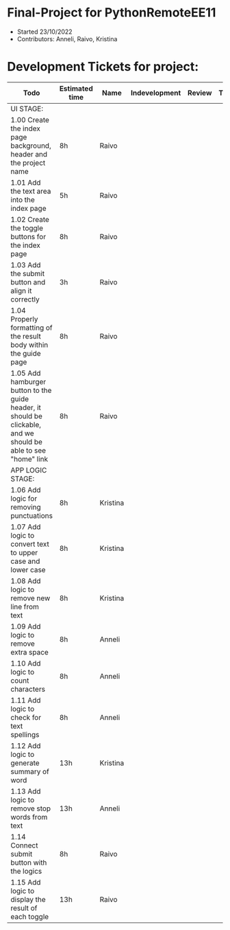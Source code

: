 # Final-Project for PythonRemoteEE11
* Started 23/10/2022
* Contributors: Anneli, Raivo, Kristina


# Development Tickets for project:

| Todo                                                                                                            | Estimated time | Name | Indevelopment | Review | Testing     | Done |
|-----------------------------------------------------------------------------------------------------------------|----------------|------|------|----------------|----------|------|
| UI STAGE:                                                                                                       |                |      |                |      |                |      |
| 1.00 Create the index page background, header and the project name                                              | 8h| Raivo |                |      |                |      |
| 1.01 Add the text area into the index page                                                                      | 5h| Raivo |                |      |                |      |
| 1.02 Create the toggle buttons for the index page                                                               | 8h| Raivo |                |      |                |      |
| 1.03 Add the submit button and align it correctly                                                               | 3h | Raivo |                |      |                |      |
| 1.04 Properly formatting of the result body within the guide page                                               | 8h| Raivo |                |      |                |      |
| 1.05 Add hamburger button to the guide header, it should be clickable, and we should be able to see "home" link | 8h| Raivo |                |      |                |      |
| APP LOGIC STAGE:                                                                                                |                |      |                |      |                |      |
| 1.06 Add logic for removing punctuations                                                                        | 8h | Kristina |                |      |                |      |
| 1.07 Add logic to convert text to upper case and lower case                                                     | 8h  | Kristina |                |      |                |      |
| 1.08 Add logic to remove new line from text                                                                     | 8h  | Kristina |                |      |                |      |
| 1.09 Add logic to remove extra space                                                                            | 8h| Anneli |                |      |                |      |
| 1.10 Add logic to count characters                                                                              | 8h | Anneli |                |      |                |      |
| 1.11 Add logic to check for text spellings                                                                      | 8h| Anneli |                |      |                |      |
| 1.12 Add logic to generate summary of word                                                                      | 13h | Kristina |                |      |                |      |
| 1.13 Add logic to remove stop words from text                                                                   | 13h| Anneli |                |      |                |      |
| 1.14 Connect submit button with the logics                                                                      | 8h| Raivo |                |      |                |      |
| 1.15 Add logic to display the result of each toggle                                                             | 13h| Raivo |                |      |                |      |